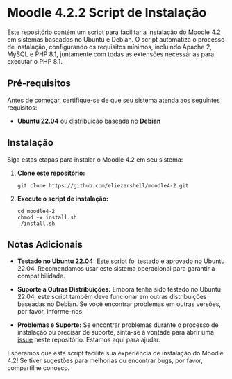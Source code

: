# Moodle 4.2.2 Script de Instalação

Este repositório contém um script para facilitar a instalação do Moodle 4.2 em sistemas baseados no Ubuntu e Debian. O script automatiza o processo de instalação, configurando os requisitos mínimos, incluindo Apache 2, MySQL e PHP 8.1, juntamente com todas as extensões necessárias para executar o PHP 8.1.

## Pré-requisitos

Antes de começar, certifique-se de que seu sistema atenda aos seguintes requisitos:

- **Ubuntu 22.04** ou distribuição baseada no **Debian**

## Instalação

Siga estas etapas para instalar o Moodle 4.2 em seu sistema:

1. **Clone este repositório:**
   ```
   git clone https://github.com/eliezershell/moodle4-2.git
   ```

2. **Execute o script de instalação:**
   ```
   cd moodle4-2
   chmod +x install.sh
   ./install.sh
   ```
   
## Notas Adicionais

- **Testado no Ubuntu 22.04:** Este script foi testado e aprovado no Ubuntu 22.04. Recomendamos usar este sistema operacional para garantir a compatibilidade.
  
- **Suporte a Outras Distribuições:** Embora tenha sido testado no Ubuntu 22.04, este script também deve funcionar em outras distribuições baseadas no Debian. Se você encontrar problemas em outras versões, por favor, informe-nos.

- **Problemas e Suporte:** Se encontrar problemas durante o processo de instalação ou precisar de suporte, sinta-se à vontade para abrir uma [issue](https://github.com/eliezershell/moodle4-2/issues) neste repositório. Estamos aqui para ajudar.

Esperamos que este script facilite sua experiência de instalação do Moodle 4.2! Se tiver sugestões para melhorias ou encontrar bugs, por favor, compartilhe conosco.
